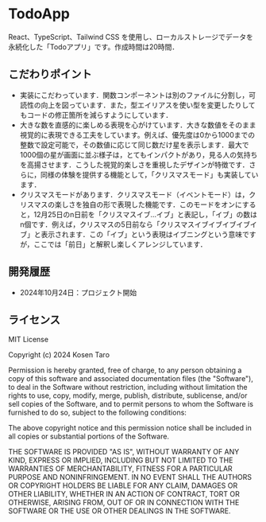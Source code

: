 # TodoApp

React、TypeScript、Tailwind CSS を使用し、ローカルストレージでデータを永続化した「Todoアプリ」です。作成時間は20時間．

## こだわりポイント

- 実装にこだわっています．関数コンポーネントは別のファイルに分割し，可読性の向上を図っています．また，型エイリアスを使い型を変更したりしてもコードの修正箇所を減らすようにしています．
- 大きな数を直感的に楽しめる表現を心がけています．大きな数値をそのまま視覚的に表現できる工夫をしています。例えば、優先度は0から1000までの整数で設定可能で，その数値に応じて同じ数だけ星を表示します．最大で1000個の星が画面に並ぶ様子は，とてもインパクトがあり，見る人の気持ちを高揚させます．こうした視覚的楽しさを重視したデザインが特徴です．さらに，同様の体験を提供する機能として，「クリスマスモード」も実装しています．
- クリスマスモードがあります．クリスマスモード（イベントモード）は，クリスマスの楽しさを独自の形で表現した機能です．このモードをオンにすると，12月25日のn日前を「クリスマスイブ…イブ」と表記し，「イブ」の数はn個です．例えば，クリスマスの5日前なら「クリスマスイブイブイブイブイブ」と表示されます．この「イブ」という表現はイブニングという意味ですが，ここでは「前日」と解釈し楽しくアレンジしています．

## 開発履歴

- 2024年10月24日：プロジェクト開始

## ライセンス

MIT License

Copyright (c) 2024 Kosen Taro

Permission is hereby granted, free of charge, to any person obtaining a copy
of this software and associated documentation files (the "Software"), to deal
in the Software without restriction, including without limitation the rights
to use, copy, modify, merge, publish, distribute, sublicense, and/or sell
copies of the Software, and to permit persons to whom the Software is
furnished to do so, subject to the following conditions:

The above copyright notice and this permission notice shall be included in all
copies or substantial portions of the Software.

THE SOFTWARE IS PROVIDED "AS IS", WITHOUT WARRANTY OF ANY KIND, EXPRESS OR
IMPLIED, INCLUDING BUT NOT LIMITED TO THE WARRANTIES OF MERCHANTABILITY,
FITNESS FOR A PARTICULAR PURPOSE AND NONINFRINGEMENT. IN NO EVENT SHALL THE
AUTHORS OR COPYRIGHT HOLDERS BE LIABLE FOR ANY CLAIM, DAMAGES OR OTHER
LIABILITY, WHETHER IN AN ACTION OF CONTRACT, TORT OR OTHERWISE, ARISING FROM,
OUT OF OR IN CONNECTION WITH THE SOFTWARE OR THE USE OR OTHER DEALINGS IN THE
SOFTWARE.
